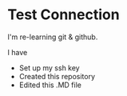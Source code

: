 # Test Connection

I'm re-learning git & github.

I have

- Set up my ssh key
- Created this repository
- Edited this .MD file
